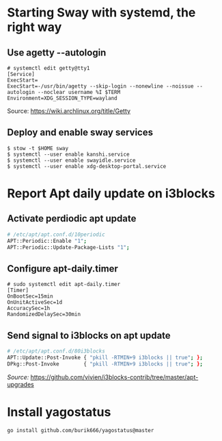 # Starting Sway with systemd, the right way

## Use agetty --autologin

```console
# systemctl edit getty@tty1
[Service]
ExecStart=
ExecStart=-/usr/bin/agetty --skip-login --nonewline --noissue --autologin --noclear username %I $TERM
Environment=XDG_SESSION_TYPE=wayland
```

Source: https://wiki.archlinux.org/title/Getty

## Deploy and enable sway services

```console
$ stow -t $HOME sway
$ systemctl --user enable kanshi.service
$ systemctl --user enable swayidle.service
$ systemctl --user enable xdg-desktop-portal.service
```

# Report Apt daily update on i3blocks

## Activate perdiodic apt update

```sh
# /etc/apt/apt.conf.d/10periodic
APT::Periodic::Enable "1";
APT::Periodic::Update-Package-Lists "1";
```

## Configure apt-daily.timer

```console
# sudo systemctl edit apt-daily.timer
[Timer]
OnBootSec=15min
OnUnitActiveSec=1d
AccuracySec=1h
RandomizedDelaySec=30min
```

## Send signal to i3blocks on apt update

```sh
# /etc/apt/apt.conf.d/80i3blocks
APT::Update::Post-Invoke { "pkill -RTMIN+9 i3blocks || true"; };
DPkg::Post-Invoke        { "pkill -RTMIN+9 i3blocks || true"; };
```

_Source:_ <https://github.com/vivien/i3blocks-contrib/tree/master/apt-upgrades>

# Install yagostatus

```console
go install github.com/burik666/yagostatus@master
```
